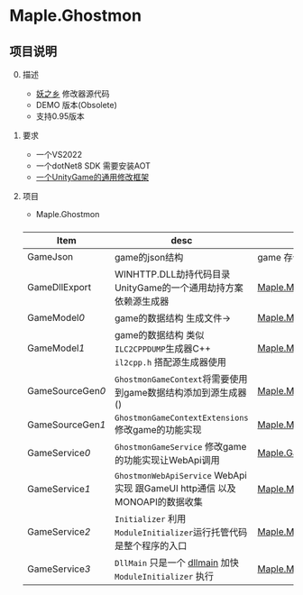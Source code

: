 # Maple.Ghostmon

## 项目说明

0.  描述

      -  [妖之乡](https://store.steampowered.com/app/2816950/_/) 修改器源代码
      -  DEMO 版本(Obsolete)
      -  支持0.95版本
1.  要求

    -  一个VS2022
    -  一个dotNet8 SDK 需要安装AOT
    -  [一个UnityGame的通用修改框架](https://github.com/blackmaple/Maple.MonoGameAssistant)
   
2.  项目
    
    -  Maple.Ghostmon

      ###
      |  Item                             |  desc                                                                                            |  source  |
      |  -------------------------------  |  ----------------------------------------------------------------------------------------------  |  ------  |
     |  GameJson      |  game的json结构   |   game 存储数据的模型  |
      |  GameDllExport  |  WINHTTP.DLL劫持代码目录 UnityGame的一个通用劫持方案 依赖源生成器  |  [Maple.MonoGameAssistant.DllHijackGenerator](https://github.com/blackmaple/Maple.MonoGameAssistant/tree/main/Maple.MonoGameAssistant.DllHijackGenerator)  |
      |  GameModel*0*      |  game的数据结构  生成文件->  |   [Maple.MonoGameAssistant.WinForm](https://github.com/blackmaple/Maple.MonoGameAssistant/tree/main/Maple.MonoGameAssistant.WinForm)  |
      |  GameModel*1*      |  game的数据结构 类似`ILC2CPPDUMP`生成器C++ `il2cpp.h`  搭配源生成器使用  |  [Maple.MonoGameAssistant.MonoCollectorGeneratorV2](https://github.com/blackmaple/Maple.MonoGameAssistant/tree/main/Maple.MonoGameAssistant.MonoCollectorGeneratorV2)  |
      |  GameSourceGen*0*      |  `GhostmonGameContext`将需要使用到game数据结构添加到源生成器()  |  [Maple.MonoGameAssistant.MonoCollectorGeneratorV2](https://github.com/blackmaple/Maple.MonoGameAssistant/tree/main/Maple.MonoGameAssistant.MonoCollectorGeneratorV2)  |
      |  GameSourceGen*1*      |  `GhostmonGameContextExtensions` 修改game的功能实现  |  [Maple.MonoGameAssistant.MonoCollectorGeneratorV2](https://github.com/blackmaple/Maple.MonoGameAssistant/tree/main/Maple.MonoGameAssistant.MonoCollectorGeneratorV2)  |
      |  GameService*0*      |  `GhostmonGameService` 修改game的功能实现让WebApi调用   |  [Maple.GameContext](https://github.com/blackmaple/Maple.MonoGameAssistant/tree/main/Maple.GameContext)  |
      |  GameService*1*      |  `GhostmonWebApiService` WebApi 实现 跟GameUI http通信 以及 MONOAPI的数据收集 |  [Maple.MonoGameAssistant.WebApi](https://github.com/blackmaple/Maple.MonoGameAssistant/tree/main/Maple.MonoGameAssistant.WebApi)  |
      |  GameService*2*      |  `Initializer` 利用`ModuleInitializer`运行托管代码 是整个程序的入口 |  [Maple.MonoGameAssistant.WebApi](https://github.com/blackmaple/Maple.MonoGameAssistant/tree/main/Maple.MonoGameAssistant.WebApi)  |
      |  GameService*3*      |  `DllMain` 只是一个 [dllmain](https://learn.microsoft.com/zh-cn/windows/win32/dlls/dllmain) 加快 `ModuleInitializer` 执行 |  [Maple.MonoGameAssistant.WebApi](https://github.com/blackmaple/Maple.MonoGameAssistant/tree/main/Maple.MonoGameAssistant.WebApi)  |


     
 
